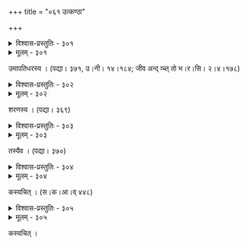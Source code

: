 +++
title = "०६१ उत्कण्ठा"

+++



<details><summary>विश्वास-प्रस्तुतिः - ३०१</summary>

रत्नच्छायाच्छुरितजलधौ मन्दिरे द्वारकाया  
रुक्मिण्यापि प्रबलपुलकोद्भेदम् आलिङ्गितस्य ।  
विश्वं पायान् मसृणयमुनातीरवानीरकुञ्जे  
राधाकेलीपरिमलभरध्यानमूर्च्छा मुरारेः ॥३०१॥
</details>

<details><summary>मूलम् - ३०१</summary>

रत्नच्छायाच्छुरितजलधौ मन्दिरे द्वारकाया  
रुक्मिण्यापि प्रबलपुलकोद्भेदम् आलिङ्गितस्य ।  
विश्वं पायान् मसृणयमुनातीरवानीरकुञ्जे  
राधाकेलीपरिमलभरध्यानमूर्च्छा मुरारेः ॥३०१॥
</details>


उमापतिधरस्य । (पद्या। ३७१, उ।नी। १४।१८४; जीव अन्द् व्च्त् तो भ।र।सि। २।४।१७८)  



<details><summary>विश्वास-प्रस्तुतिः - ३०२</summary>

कलिन्दीम् अनुकूलकोमलरयाम् इन्दीवरश्यामलाः   
शैलोपान्तभुवः कदम्बकुसुमैर् आमोदिनः कन्दरात् ।  
राधां च प्रथमाभिसारमधुरां जातानुतापः स्मरन्न्  
अस्तु द्वारवतीपतिस् त्रिभुवनामोदाय दामोदरः ॥३०२॥
</details>

<details><summary>मूलम् - ३०२</summary>

कलिन्दीम् अनुकूलकोमलरयाम् इन्दीवरश्यामलाः   
शैलोपान्तभुवः कदम्बकुसुमैर् आमोदिनः कन्दरात् ।  
राधां च प्रथमाभिसारमधुरां जातानुतापः स्मरन्न्  
अस्तु द्वारवतीपतिस् त्रिभुवनामोदाय दामोदरः ॥३०२॥
</details>


शरणस्य । (पद्या। ३६९)  



<details><summary>विश्वास-प्रस्तुतिः - ३०३</summary>

कामं कामयते न केलिनलिनीं नामोदते कौमुदी  
निस्यन्दैर् न समीहते मृगदृशाम् आलापलीलाम् अपि ।  
सीदन्न् एष निशासु निःसहतनुर् भोगाभिलाषालसैर्  
अङ्गैस् ताम्यति चेतसि व्रजवधूम् आधाय मुग्धो हरिः ॥३०३॥
</details>

<details><summary>मूलम् - ३०३</summary>

कामं कामयते न केलिनलिनीं नामोदते कौमुदी  
निस्यन्दैर् न समीहते मृगदृशाम् आलापलीलाम् अपि ।  
सीदन्न् एष निशासु निःसहतनुर् भोगाभिलाषालसैर्  
अङ्गैस् ताम्यति चेतसि व्रजवधूम् आधाय मुग्धो हरिः ॥३०३॥
</details>


तस्यैव । (पद्या। ३७०)  



<details><summary>विश्वास-प्रस्तुतिः - ३०४</summary>

प्रत्यग्रोज्झितगोकुलस्य शयनाद् उत्स्वप्नमूढस्य मां  
मा गोत्रस्खलिताद् उपैतु च दिवा राधेति भीरोर् अति ।  
रात्राव् अस्वपतो दिवा च विजने लक्ष्मीति चाभ्यस्यतो  
राधां संस्मरतः श्रियं रमयतः खेदो हरेः पातु वः ॥३०४॥
</details>

<details><summary>मूलम् - ३०४</summary>

प्रत्यग्रोज्झितगोकुलस्य शयनाद् उत्स्वप्नमूढस्य मां  
मा गोत्रस्खलिताद् उपैतु च दिवा राधेति भीरोर् अति ।  
रात्राव् अस्वपतो दिवा च विजने लक्ष्मीति चाभ्यस्यतो  
राधां संस्मरतः श्रियं रमयतः खेदो हरेः पातु वः ॥३०४॥
</details>


कस्यचित् । (स।क।आ।व् ४४८)  



<details><summary>विश्वास-प्रस्तुतिः - ३०५</summary>

तल्पीकृतस्य भुजगाधिपतेः फणायां  
रत्नेषु संवलितबिम्बतस्याचलायाः ।  
कृष्णावतारकृतगोपवधूसहस्र  
सङ्गस्मृतिर् जयति सोत्कलिकस्य विष्णोः ॥३०५॥
</details>

<details><summary>मूलम् - ३०५</summary>

तल्पीकृतस्य भुजगाधिपतेः फणायां  
रत्नेषु संवलितबिम्बतस्याचलायाः ।  
कृष्णावतारकृतगोपवधूसहस्र  
सङ्गस्मृतिर् जयति सोत्कलिकस्य विष्णोः ॥३०५॥
</details>


कस्यचित् ।  

